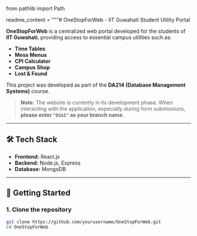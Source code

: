 from pathlib import Path

readme_content = """# OneStopForWeb - IIT Guwahati Student Utility Portal

**OneStopForWeb** is a centralized web portal developed for the students of **IIT Guwahati**, providing access to essential campus utilities such as:

- **Time Tables**  
- **Mess Menus**  
- **CPI Calculator**  
- **Campus Shop**  
- **Lost & Found**

This project was developed as part of the **DA214 (Database Management Systems)** course.

> **Note:** The website is currently in its development phase. When interacting with the application, especially during form submissions, **please enter `"DSAI"` as your branch name**.

---

## 🛠️ Tech Stack

- **Frontend:** React.js  
- **Backend:** Node.js, Express  
- **Database:** MongoDB  

---

## 🚀 Getting Started

### 1. Clone the repository

```bash
git clone https://github.com/yourusername/OneStopForWeb.git
cd OneStopForWeb

